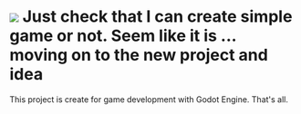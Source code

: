 ![](https://user-images.githubusercontent.com/18350557/176309783-0785949b-9127-417c-8b55-ab5a4333674e.gif) Just check that I can create simple game or not.
Seem like it is ... moving on to the new project and idea
============================================================================================================================================

This project is create for game development with Godot Engine.
That's all.
